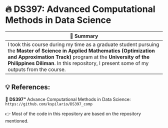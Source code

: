 # 🔥 DS397: Advanced Computational Methods in Data Science

| 📜 Summary |
|----------------------------------------------|
| I took this course during my time as a graduate student pursuing the **Master of Science in Applied Mathematics (Optimization and Approximation Track)** program at the **University of the Philippines Diliman**. In this repository, I present some of my outputs from the course.|

## 💡 References: 
📌 **DS397"**  Advance Computational Methods in Data Science: ```https://github.com/kspilario/DS397_comp```

👉 Most of the code in this repository are based on the repository mentioned.
